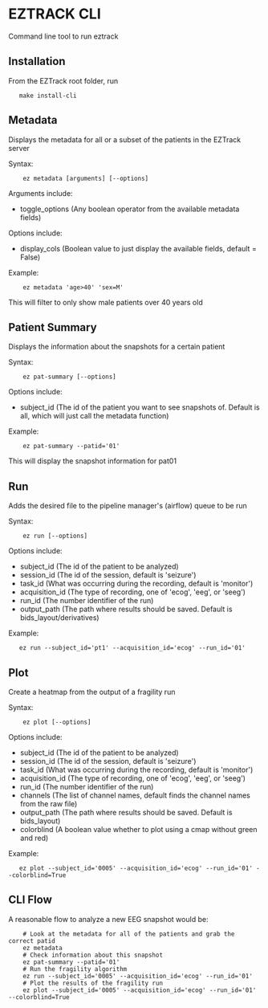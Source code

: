 # EZTRACK CLI
Command line tool to run eztrack

## Installation

From the EZTrack root folder, run 

~~~
   make install-cli
~~~


## Metadata

Displays the metadata for all or a subset of the patients in the EZTrack server

Syntax:

~~~
    ez metadata [arguments] [--options]
~~~

Arguments include:
- toggle\_options (Any boolean operator from the available metadata fields)

Options include:
- display\_cols (Boolean value to just display the available fields, default = False)

Example:

~~~
    ez metadata 'age>40' 'sex=M'
~~~
This will filter to only show male patients over 40 years old

## Patient Summary

Displays the information about the snapshots for a certain patient

Syntax:

~~~
    ez pat-summary [--options]
~~~

Options include:
- subject_id (The id of the patient you want to see snapshots of. Default is all, which will just call the metadata function)

Example:

~~~
    ez pat-summary --patid='01'
~~~
This will display the snapshot information for pat01


## Run

Adds the desired file to the pipeline manager's (airflow) queue to be run

Syntax:

~~~
    ez run [--options]
~~~

Options include:
- subject_id (The id of the patient to be analyzed)
- session_id (The id of the session, default is 'seizure')
- task_id (What was occurring during the recording, default is 'monitor')
- acquisition_id (The type of recording, one of 'ecog', 'eeg', or 'seeg')
- run_id (The number identifier of the run)
- output_path (The path where results should be saved. Default is bids_layout/derivatives)

Example:

~~~
   ez run --subject_id='pt1' --acquisition_id='ecog' --run_id='01'
~~~

## Plot

Create a heatmap from the output of a fragility run

Syntax:

~~~
    ez plot [--options]
~~~

Options include:
- subject_id (The id of the patient to be analyzed)
- session_id (The id of the session, default is 'seizure')
- task_id (What was occurring during the recording, default is 'monitor')
- acquisition_id (The type of recording, one of 'ecog', 'eeg', or 'seeg')
- run_id (The number identifier of the run)
- channels (The list of channel names, default finds the channel names from the raw file)
- output_path (The path where results should be saved. Default is bids_layout)
- colorblind (A boolean value whether to plot using a cmap without green and red)

Example:

~~~
   ez plot --subject_id='0005' --acquisition_id='ecog' --run_id='01' --colorblind=True
~~~

## CLI Flow

A reasonable flow to analyze a new EEG snapshot would be:

~~~
    # Look at the metadata for all of the patients and grab the correct patid
    ez metadata
    # Check information about this snapshot
    ez pat-summary --patid='01'
    # Run the fragility algorithm
    ez run --subject_id='0005' --acquisition_id='ecog' --run_id='01'
    # Plot the results of the fragility run
    ez plot --subject_id='0005' --acquisition_id='ecog' --run_id='01' --colorblind=True
~~~
